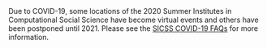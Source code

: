 <div>Due to COVID-19, some locations of the 2020 Summer Institutes in Computational Social Science have become virtual events and others have been postponed until 2021. Please see the <a href="https://docs.google.com/document/d/1KWpsk34K87dy6j25CTwAbRgMeFLivilPj_08av51ddk/edit?usp=sharing">SICSS COVID-19 FAQs</a> for more information.</div>
